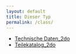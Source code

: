 ```yaml
---
layout: default
title: Dieser Typ
permalink: /class/
---
```


* [Technische Daten_2do](http://www.7-forum.com/modelle/e38/technische_daten.php)
* [Teilekatalog_2do](http://bmwteilekatalog24.info/bmw/P/E38/Lim/750iL%20M73/ECE/L/A/1995/09)

